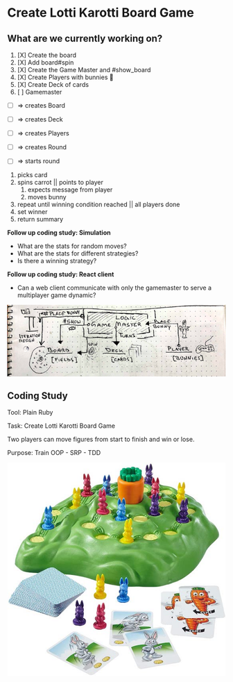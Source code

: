 # Create Lotti Karotti Board Game

## What are we currently working on?

1. [X] Create the board
2. [X] Add board#spin
3. [X] Create the Game Master and #show_board
4. [X] Create Players with bunnies 🐰
5. [X] Create Deck of cards
6. [ ] Gamemaster

- [ ] => creates Board
- [ ] => creates Deck
- [ ] => creates Players
- [ ] => creates Round


- [ ] => starts round

1. picks card
2. spins carrot || points to player
   1. expects message from player
   2. moves bunny
3. repeat until winning condition reached || all players done
4. set winner
5. return summary

**Follow up coding study: Simulation**

* What are the stats for random moves?
* What are the stats for different strategies?
* Is there a winning strategy?

**Follow up coding study: React client**

* Can a web client communicate with only the gamemaster to serve a
multiplayer game dynamic?

![](meta/design2.png)

## Coding Study

Tool: Plain Ruby

Task: Create Lotti Karotti Board Game

Two players can move figures from start to finish and win or lose.

Purpose: Train OOP - SRP - TDD

![](meta/boardgame.jpg)
